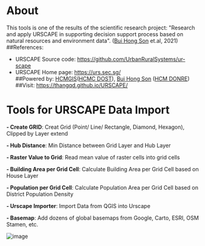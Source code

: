 # About
This tools is one of the results of the scientific research project: "Research and apply URSCAPE in supporting decision support process based on natural resources and environment data". ([Bui Hong Son](https://www.facebook.com/SHON.OGC) et.al, 2021)<br />
##References:<br />
- URSCAPE Source code: https://github.com/UrbanRuralSystems/ur-scape
- URSCAPE Home page: https://urs.sec.sg/<br />
##Powered by: [HCMGIS](https://hcmgis.vn/)([HCMC DOST](https://dost.hochiminhcity.gov.vn/)), [Bui Hong Son](https://www.facebook.com/SHON.OGC) ([HCM DONRE](http://www.donre.hochiminhcity.gov.vn/))<br />
##Visit: https://thangqd.github.io/URSCAPE/ <br />

# Tools for URSCAPE Data Import

**- Create GRID**: Creat Grid (Point/ Line/ Rectangle, Diamond, Hexagon), Clipped by Layer extend 


**- Hub Distance**: Min Distance between Grid Layer and Hub Layer 


**- Raster Value to Grid**: Read mean value of raster cells into grid cells 


**- Building Area per Grid Cell**: Calculate Building Area per Grid Cell based on House Layer 


**- Population per Grid Cell**: Calculate Population Area per Grid Cell based on District Population Density 


**- Urscape Importer**: Import Data from QGIS into Urscape


**- Basemap**: Add dozens of global basemaps from Google, Carto, ESRI, OSM Stamen, etc.

![image](https://user-images.githubusercontent.com/1776420/135017261-ae9c63a2-3e35-4003-baca-cb725533d61d.png)


